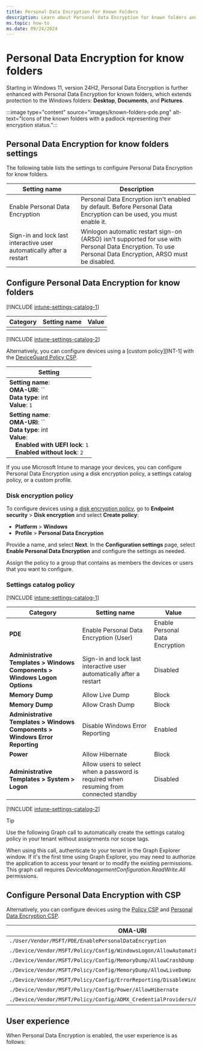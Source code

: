 ```yaml
---
title: Personal Data Encryption For Known Folders
description: Learn about Personal Data Encryption for known folders and how to configure it via Microsoft Intune and Configuration Service Providers (CSP).
ms.topic: how-to
ms.date: 09/24/2024
---
```


# Personal Data Encryption for know folders

Starting in Windows 11, version 24H2, Personal Data Encryption is further enhanced with Personal Data Encryption for known folders, which extends protection to the Windows folders: **Desktop**, **Documents**, and **Pictures**.

:::image type="content" source="images/known-folders-pde.png" alt-text="Icons of the known folders with a padlock representing their encryption status.":::

## Personal Data Encryption for know folders settings

The following table lists the settings to configuire Personal Data Encryption for know folders.

| Setting name | Description |
|-|-|
|Enable Personal Data Encryption|Personal Data Encryption isn't enabled by default. Before Personal Data Encryption can be used, you must enable it.|
|Sign-in and lock last interactive user automatically after a restart| Winlogon automatic restart sign-on (ARSO) isn't supported for use with Personal Data Encryption. To use Personal Data Encryption, ARSO must be disabled.|

## Configure Personal Data Encryption for know folders

[!INCLUDE [intune-settings-catalog-1](../../../../../includes/configure/intune-settings-catalog-1.md)]

| Category | Setting name | Value |
|--|--|--|
|  |  |  |

[!INCLUDE [intune-settings-catalog-2](../../../../../includes/configure/intune-settings-catalog-2.md)]

Alternatively, you can configure devices using a [custom policy][INT-1] with the [DeviceGuard Policy CSP][CSP-1].

| Setting |
|-|
| **Setting name**: <br>**OMA-URI**: ``<br>**Data type**: int<br>**Value**: `1`|
| **Setting name**: <br>**OMA-URI**: ``<br>**Data type**: int<br>**Value**:<br>&emsp;**Enabled with UEFI lock**: `1`<br>&emsp;**Enabled without lock**: `2`|

If you use Microsoft Intune to manage your devices, you can configure Personal Data Encryption using a disk encryption policy, a settings catalog policy, or a custom profile.

### Disk encryption policy

To configure devices using a [disk encryption policy](/mem/intune/protect/endpoint-security-disk-encryption-policy), go to **Endpoint security** > **Disk encryption** and select **Create policy**:

- **Platform** > **Windows**
- **Profile** > **Personal Data Encryption**

Provide a name, and select **Next**. In the **Configuration settings** page, select **Enable Personal Data Encryption** and configure the settings as needed.

Assign the policy to a group that contains as members the devices or users that you want to configure.

### Settings catalog policy

[!INCLUDE [intune-settings-catalog-1](../../../../../includes/configure/intune-settings-catalog-1.md)]

| Category | Setting name | Value |
|--|--|--|
|**PDE**|Enable Personal Data Encryption (User)|Enable Personal Data Encryption|
|**Administrative Templates > Windows Components > Windows Logon Options**|Sign-in and lock last interactive user automatically after a restart|Disabled|
|**Memory Dump**|Allow Live Dump|Block|
|**Memory Dump**|Allow Crash Dump|Block|
|**Administrative Templates > Windows Components > Windows Error Reporting** | Disable Windows Error Reporting | Enabled|
|**Power**|Allow Hibernate|Block|
|**Administrative Templates > System > Logon** | Allow users to select when a password is required when resuming from connected standby | Disabled|

[!INCLUDE [intune-settings-catalog-2](../../../../../includes/configure/intune-settings-catalog-2.md)]

> [!TIP]
> Use the following Graph call to automatically create the settings catalog policy in your tenant without assignments nor scope tags.
>
> When using this call, authenticate to your tenant in the Graph Explorer window. If it's the first time using Graph Explorer, you may need to authorize the application to access your tenant or to modify the existing permissions. This graph call requires *DeviceManagementConfiguration.ReadWrite.All* permissions.

## Configure Personal Data Encryption with CSP

Alternatively, you can configure devices using the [Policy CSP][CSP-1] and [Personal Data Encryption CSP][CSP-2].

|OMA-URI|Format|Value|
|-|-|-|
|`./User/Vendor/MSFT/PDE/EnablePersonalDataEncryption`|int|`1`|
|`./Device/Vendor/MSFT/Policy/Config/WindowsLogon/AllowAutomaticRestartSignOn`|string|`<disabled/>`|
|`./Device/Vendor/MSFT/Policy/Config/MemoryDump/AllowCrashDump`| int| `0`|
|`./Device/Vendor/MSFT/Policy/Config/MemoryDump/AllowLiveDump` |int| `0`|
|`./Device/Vendor/MSFT/Policy/Config/ErrorReporting/DisableWindowsErrorReporting`|string|`<enabled/>`|
|`./Device/Vendor/MSFT/Policy/Config/Power/AllowHibernate` |int| `0`|
|`./Device/Vendor/MSFT/Policy/Config/ADMX_CredentialProviders/AllowDomainDelayLock`|string|`<disabled/>`|

## User experience

When Personal Data Encryption is enabled, the user experience is as follows:

<!--links used in this document-->

[CSP-1]: /windows/client-management/mdm/policy-configuration-service-provider
[CSP-2]: /windows/client-management/mdm/personaldataencryption-csp
